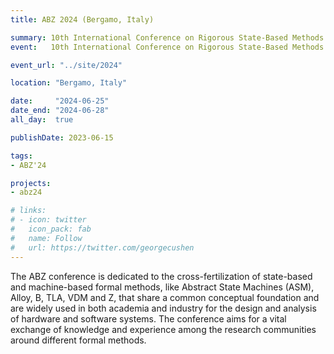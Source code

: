 ```yaml
---
title: ABZ 2024 (Bergamo, Italy)

summary: 10th International Conference on Rigorous State-Based Methods
event:   10th International Conference on Rigorous State-Based Methods

event_url: "../site/2024"

location: "Bergamo, Italy"

date:     "2024-06-25"
date_end: "2024-06-28"
all_day:  true

publishDate: 2023-06-15

tags:
- ABZ'24

projects:
- abz24

# links:
# - icon: twitter
#   icon_pack: fab
#   name: Follow
#   url: https://twitter.com/georgecushen
---
```


<!--<meta http-equiv="refresh" content="0; URL='../site/2024'" />-->

The ABZ conference is dedicated to the cross-fertilization of state-based and machine-based formal methods, like Abstract State Machines (ASM), Alloy, B, TLA, VDM and Z, that share a common conceptual foundation and are widely used in both academia and industry for the design and analysis of hardware and software systems. The conference aims for a vital exchange of knowledge and experience among the research communities around different formal methods.